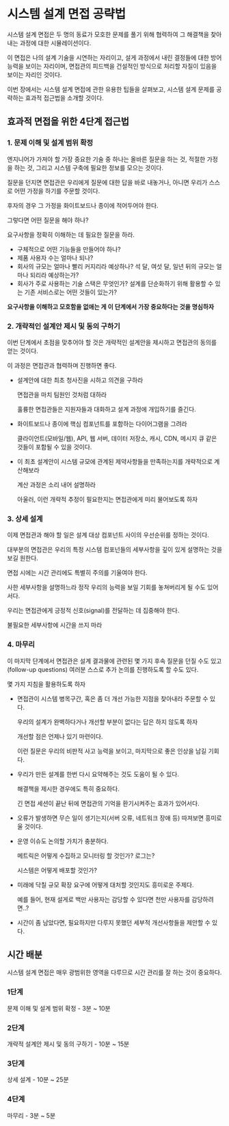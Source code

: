 # 시스템 설계 면접 공략법

시스템 설계 면접은 두 명의 동료가 모호한 문제를 풀기 위해 협력하여 그 해결책을 찾아내는 과정에 대한 시뮬레이션이다.

이 면접은 나의 설계 기술을 시연하는 자리이고, 설게 과정에서 내린 결정들에 대한 방어 능력을 보이는 자리이며, 면접관의 피드백을 건설적인 방식으로 처리할 자질이 있음을 보이는 자리인 것이다.

이번 장에서는 시스템 설계 면접에 관한 유용한 팁들을 살펴보고, 시스템 설계 문제를 공략하는 효과적 접근법을 소개할 것이다.

## 효과적 면접을 위한 4단계 접근법

### 1. 문제 이해 및 설계 범위 확정

엔지니어가 가져야 할 가장 중요한 기술 중 하나는 올바른 질문을 하는 것, 적절한 가정을 하는 것, 그리고 시스템 구축에 필요한 정보를 모으는 것이다.

질문을 던지면 면접관은 우리에게 질문에 대한 답을 바로 내놓거나, 아니면 우리가 스스로 어떤 가정을 하기를 주문할 것이다.

후자의 경우 그 가정을 화이트보드나 종이에 적어두어야 한다.

그렇다면 어떤 질문을 해야 하나?

요구사항을 정확히 이해하는 데 필요한 질문을 하라.
- 구체적으로 어떤 기능들을 만들어야 하나?
- 제품 사용자 수는 얼마나 되나?
- 회사의 규모는 얼마나 빨리 커지리라 예상하나? 석 달, 여섯 달, 일년 뒤의 규모는 얼마나 되리라 예상하는가?
- 회사가 주로 사용하는 기술 스택은 무엇인가? 설계를 단순화하기 위해 활용할 수 있는 기존 서비스로는 어떤 것들이 있는가?

**요구사항을 이해하고 모호함을 없애는 게 이 단계에서 가장 중요하다는 것을 명심하자**

### 2. 개략적인 설계안 제시 및 동의 구하기

이번 단계에서 초점을 맞추어야 할 것은 개략적인 설계안을 제시하고 면접관의 동의를 얻는 것이다.

이 과정은 면접관과 협력하며 진행하면 좋다.

- 설계안에 대한 최초 청사진을 시하고 의견을 구하라
  
  면접관을 마치 팀원인 것처럼 대하라

  훌륭한 면접관들은 지원자들과 대화하고 설계 과정에 개입하기를 즐긴다.

- 화이트보드나 종이에 핵심 컴포넌트를 포함하는 다이어그램을 그려라

  클라이언트(모바일/웹), API, 웹 서버, 데이터 저장소, 캐시, CDN, 메시지 큐 같은 것들이 포함될 수 있을 것이다.

- 이 최초 설계안이 시스템 규모에 관계된 제약사항들을 만족하는지를 개략적으로 계산해보라

  계산 과정은 소리 내어 설명하라

  아울러, 이런 개략적 추정이 필요한지는 면접관에게 미리 물어보도록 하자

### 3. 상세 설계

이제 면접관과 해야 할 일은 설계 대상 컴포넌트 사이의 우선순위를 정하는 것이다.

대부분의 면접관은 우리의 특정 시스템 컴포넌들의 세부사항을 깊이 있게 설명하는 것을 보길 원한다.

면접 시에는 시간 관리에도 특별히 주의를 기울여야 한다.

사한 세부사항을 설명하느라 정작 우리의 능력을 보일 기회를 놓쳐버리게 될 수도 있어서다.

우리는 면접관에게 긍정적 신호(signal)를 전달하는 데 집중해야 한다.

불필요한 세부사항에 시간을 쓰지 마라

### 4. 마무리
이 마지막 단계에서 면접관은 설계 결과물에 관련된 몇 가지 후속 질문을 던질 수도 있고(follow-up questions) 여러분 스스로 추가 논의를 진행하도록 할 수도 있다.

몇 가지 지침을 활용하도록 하자
- 면접관이 시스템 병목구간, 혹은 좀 더 개선 가능한 지점을 찾아내라 주문할 수 있다.

  우리의 설계가 완벽하다거나 개선할 부분이 없다는 답은 하지 않도록 하자

  개선할 점은 언제나 있기 마련이다.

  이런 질문은 우리의 비판적 사고 능력을 보이고, 마지막으로 좋은 인상을 남길 기회다.

- 우리가 만든 설계를 한번 다시 요약해주는 것도 도움이 될 수 있다.

  해결책을 제시한 경우에도 특히 중요하다.

  긴 면접 세션이 끝난 뒤에 면접관의 기억을 환기시켜주는 효과가 있어서다.

- 오류가 발생하면 무슨 일이 생기는지(서버 오류, 네트워크 장애 등) 따져보면 흥미로울 것이다.

- 운영 이슈도 논의할 가치가 충분하다.

  메트릭은 어떻게 수집하고 모니터링 할 것인가? 로그는?

  시스템은 어떻게 배포할 것인가?

- 미래에 닥칠 규모 확장 요구에 어떻게 대처할 것인지도 흥미로운 주제다.

  예를 들어, 현재 설게로 백만 사용자는 감당할 수 있다면 천만 사용자를 감당하려면..?

- 시간이 좀 남았다면, 필요하지만 다루지 못했던 세부적 개선사항들을 제안할 수 있다.

## 시간 배분
시스템 설계 면접은 매우 광범위한 영역을 다루므로 시간 관리를 잘 하는 것이 중요하다.

### 1단계
문제 이해 및 설계 범위 확정 - 3분 ~ 10분

### 2단계
개략적 설계안 제시 및 동의 구하기 - 10분 ~ 15분

### 3단계
상세 설계 - 10분 ~ 25분

### 4단계
마무리 - 3분 ~ 5분

